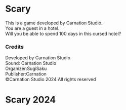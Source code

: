 # Scary
This is a game developed by Carnation Studio.  
You are a guest in a hotel.  
Will you be able to spend 100 days in this cursed hotel?  

### Credits
Developed by Carnation Studio  
Sound: Carnation Studio  
Organizer:SugiSaku  
Publisher:Carnation   
©️Carnation Studio 2024 All rights reserved
# Scary 2024 
